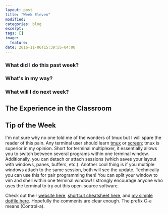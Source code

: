 ```yaml
---
layout: post
title: "Week Eleven"
modified: 
categories: blog
excerpt: 
tags: []
image: 
  feature:
date: 2016-11-06T15:39:55-04:00
---
```

### What did I do this past week?

### What's in my way?

### What will I do next week?

## The Experience in the Classroom

## Tip of the Week
I'm not sure why no one told me of the wonders of tmux but I will spare the reader of this pain. Any terminal user should learn [tmux] or [screen]; tmux is superior in my opinion. Short for terminal multiplexer, it essentially allows you to switch between several programs within one terminal window. Additionally, you can detach or attach sessions (which saves your layout with windows, panes, buffers, etc.). Another cool thing is if you multiple windows attach to the same session, both will see the update. Technically you can use this for pair programming then! You can split your window to vim and shell within one terminal window! I strongly encourage anyone who uses the terminal to try out this open-source software.

Check out their [website here], [shortcut cheatsheet here], and [my simple dotfile here]. Hopefully the comments are clear enough. The prefix C-a means (Control-a). 

[tmux]: https://tmux.github.io/
[screen]: https://www.gnu.org/software/screen/manual/screen.html
[website here]: https://tmux.github.io/
[shortcut cheatsheet here]: https://tmuxcheatsheet.com/
[my simple dotfile here]: https://github.com/dshimo/dotfiles/blob/master/.tmux.conf

